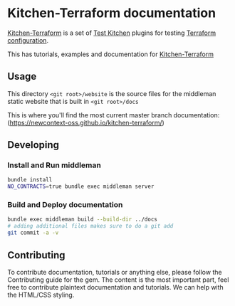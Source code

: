 # Kitchen-Terraform documentation

[Kitchen-Terraform] is a set of [Test Kitchen] plugins for testing
[Terraform configuration].

This has tutorials, examples and documentation for [Kitchen-Terraform]

[Kitchen-Terraform]: https://github.com/newcontext-oss/kitchen-terraform
[Terraform configuration]: https://www.terraform.io/docs/configuration/index.html
[Test Kitchen]: http://kitchen.ci/index.html

## Usage

This directory `<git root>/website` is the source files for the
middleman static website that is built in `<git root>/docs`

This is where you'll find the most current master branch documentation:
(https://newcontext-oss.github.io/kitchen-terraform/)

## Developing

### Install and Run middleman

```sh
bundle install
NO_CONTRACTS=true bundle exec middleman server
```

### Build and Deploy documentation

```sh
bundle exec middleman build --build-dir ../docs
# adding additional files makes sure to do a git add
git commit -a -v
```

## Contributing

To contribute documentation, tutorials or anything else, please follow the Contributing guide for the gem.  The content is the most important part, feel free to contribute plaintext documentation and tutorials. We can help with the HTML/CSS styling.
